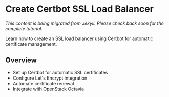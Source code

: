 # Create Certbot SSL Load Balancer

*This content is being migrated from Jekyll. Please check back soon for the complete tutorial.*

Learn how to create an SSL load balancer using Certbot for automatic certificate management.

## Overview
- Set up Certbot for automatic SSL certificates
- Configure Let's Encrypt integration
- Automate certificate renewal
- Integrate with OpenStack Octavia
